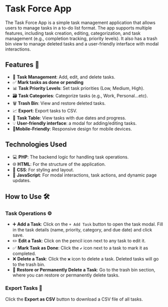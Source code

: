 
# Task Force App

The Task Force App is a simple task management application that allows users to manage tasks in a to-do list format. The app supports multiple features, including task creation, editing, categorization, and task management (e.g., completion tracking, priority levels). It also has a trash bin view to manage deleted tasks and a user-friendly interface with modal interactions.

## Features 🚀
- 📝 **Task Management**: Add, edit, and delete tasks.
- ✅ **Mark tasks as done or pending**
- 📊 **Task Priority Levels**: Set task priorities (Low, Medium, High).
- 🗃️ **Task Categories**: Categorize tasks (e.g., Work, Personal...etc).
- 🗑️ **Trash Bin**: View and restore deleted tasks.
- 📈 **Export**: Export tasks to CSV.
- 📅 **Task Table**: View tasks with due dates and progress.
- 💡 **User-friendly interface**: a modal for adding/editing tasks.
- 📱**Mobile-Friendly**: Responsive design for mobile devices.

## Technologies Used

- 💻 **PHP**: The backend logic for handling task operations.
- 🌐 **HTML**: For the structure of the application.
- 🎨 **CSS**: For styling and layout.
- 📜 **JavaScript**: For modal interactions, task actions, and dynamic page updates.


## How to Use 🛠️

### Task Operations ⚙️

- ➕ **Add a Task**: Click on the `+ Add Task` button to open the task modal. Fill in the task details (name, priority, category, and due date) and click save.
- ✏️ **Edit a Task**: Click on the pencil icon next to any task to edit it.
- ✅ **Mark Task as Done**: Click the `✔️` icon next to a task to mark it as completed.
- ❌ **Delete a Task**: Click the `❌` icon to delete a task. Deleted tasks will go to the trash bin.
- 🔄 **Restore or Permanently Delete a Task**: Go to the trash bin section, where you can restore or permanently delete tasks.

### Export Tasks 💾

Click the **Export as CSV** button to download a CSV file of all tasks.




